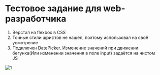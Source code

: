 Тестовое задание для web-разработчика
==========================================

1. Верстал на flexbox в CSS
2. Точные стили шрифтов не нашёл, поэтому использовал на своё усмотрение
3. Подключен DatePicker. Изменение значений при движении бегунка(Или изменении значения в поле input) задаётся на чистом JS



![1](https://user-images.githubusercontent.com/89595460/131021316-c1dc2285-8841-4529-af8b-9222f30ea976.PNG)





